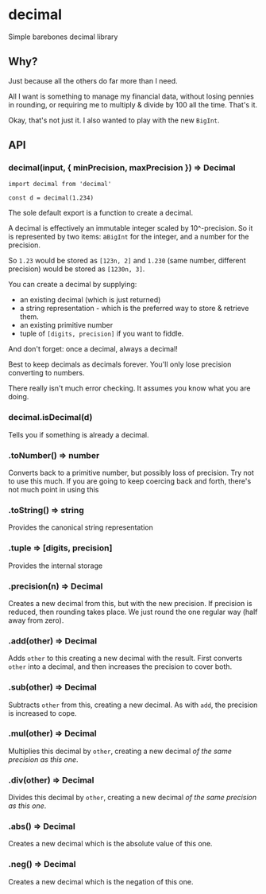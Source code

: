 # decimal
Simple barebones decimal library

## Why?

Just because all the others do far more than I need.

All I want is something to manage my financial data, without losing
pennies in rounding, or requiring me to multiply & divide by 100 all
the time. That's it.

Okay, that's not just it. I also wanted to play with the new `BigInt`.

## API

### decimal(input, { minPrecision, maxPrecision }) => Decimal
```
import decimal from 'decimal'

const d = decimal(1.234)
```

The sole default export is a function to create a decimal.

A decimal is effectively an immutable integer scaled by 10^-precision.
So it is represented by two items:
a`BigInt` for the integer, and a number for the precision.

So `1.23` would be stored as `[123n, 2]` and `1.230` (same number, different
precision) would be stored as `[1230n, 3]`.

You can create a decimal by supplying:
- an existing decimal (which is just returned)
- a string representation - which is the preferred way to store & retrieve them.
- an existing primitive number
- tuple of `[digits, precision]` if you want to fiddle.

And don't forget: once a decimal, always a decimal!

Best to keep decimals as decimals forever. You'll only lose precision
converting to numbers.

There really isn't much error checking. It assumes you know what you are doing.

### decimal.isDecimal(d)

Tells you if something is already a decimal.

### .toNumber() => number

Converts back to a primitive number, but possibly loss of precision.
Try not to use this much. If you are going to keep coercing back and
forth, there's not much point in using this

### .toString() => string

Provides the canonical string representation

### .tuple => [digits, precision]

Provides the internal storage

### .precision(n) => Decimal

Creates a new decimal from this, but with the new precision. If precision is reduced, then
rounding takes place. We just round the one regular way (half away from zero).

### .add(other) => Decimal

Adds `other` to this creating a new decimal with the result. First converts `other` into
a decimal, and then increases the precision to cover both.

### .sub(other) => Decimal

Subtracts `other` from this, creating a new decimal. As with `add`, the precision is increased
to cope.

### .mul(other) => Decimal

Multiplies this decimal by `other`, creating a new decimal *of the same precision as this one*.

### .div(other) => Decimal

Divides this decimal by `other`, creating a new decimal *of the same precision as this one*.

### .abs() => Decimal

Creates a new decimal which is the absolute value of this one.

### .neg() => Decimal

Creates a new decimal which is the negation of this one.
